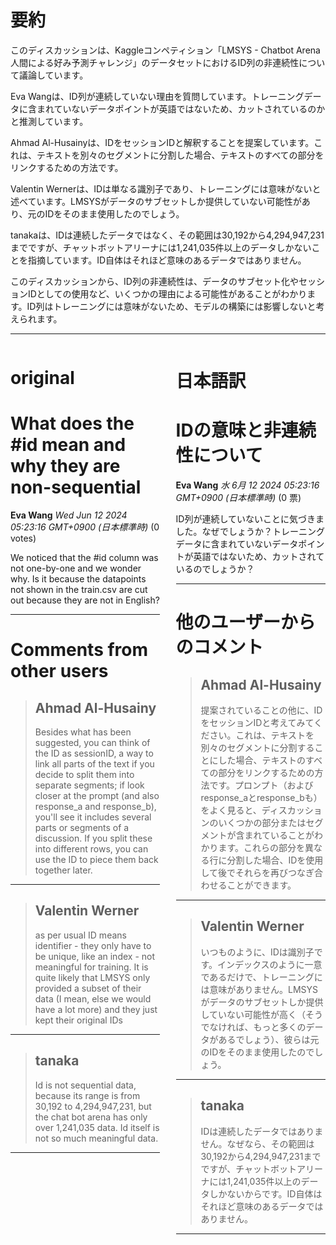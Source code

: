 # 要約 
このディスカッションは、Kaggleコンペティション「LMSYS - Chatbot Arena 人間による好み予測チャレンジ」のデータセットにおけるID列の非連続性について議論しています。

Eva Wangは、ID列が連続していない理由を質問しています。トレーニングデータに含まれていないデータポイントが英語ではないため、カットされているのかと推測しています。

Ahmad Al-Husainyは、IDをセッションIDと解釈することを提案しています。これは、テキストを別々のセグメントに分割した場合、テキストのすべての部分をリンクするための方法です。

Valentin Wernerは、IDは単なる識別子であり、トレーニングには意味がないと述べています。LMSYSがデータのサブセットしか提供していない可能性があり、元のIDをそのまま使用したのでしょう。

tanakaは、IDは連続したデータではなく、その範囲は30,192から4,294,947,231までですが、チャットボットアリーナには1,241,035件以上のデータしかないことを指摘しています。ID自体はそれほど意味のあるデータではありません。

このディスカッションから、ID列の非連続性は、データのサブセット化やセッションIDとしての使用など、いくつかの理由による可能性があることがわかります。ID列はトレーニングには意味がないため、モデルの構築には影響しないと考えられます。


---


<style>
.column-left{
  float: left;
  width: 47.5%;
  text-align: left;
}
.column-right{
  float: right;
  width: 47.5%;
  text-align: left;
}
.column-one{
  float: left;
  width: 100%;
  text-align: left;
}
</style>


<div class="column-left">

# original

# What does the #id mean and why they are non-sequential

**Eva Wang** *Wed Jun 12 2024 05:23:16 GMT+0900 (日本標準時)* (0 votes)

We noticed that the #id column was not one-by-one and we wonder why. Is it because the datapoints not shown in the train.csv are cut out because they are not in English?



---

 # Comments from other users

> ## Ahmad Al-Husainy
> 
> Besides what has been suggested, you can think of the ID as sessionID,  a way to link all parts of the text if you decide to split them into separate segments; if look closer at the prompt (and also response_a and response_b), you'll see it includes several parts or segments of a discussion. If you split these into different rows, you can use the ID to piece them back together later.
> 
> 
> 


---

> ## Valentin Werner
> 
> as per usual ID means identifier - they only have to be unique, like an index - not meaningful for training. It is quite likely that LMSYS only provided a subset of their data (I mean, else we would have a lot more) and they just kept their original IDs
> 
> 
> 


---

> ## tanaka
> 
> Id is not sequential data, because its range is from 30,192 to 4,294,947,231, but the chat bot arena has only over 1,241,035 data. Id itself is not so much meaningful data.
> 
> 
> 


---



</div>
<div class="column-right">

# 日本語訳

# IDの意味と非連続性について

**Eva Wang** *水 6月 12 2024 05:23:16 GMT+0900 (日本標準時)* (0 票)

ID列が連続していないことに気づきました。なぜでしょうか？トレーニングデータに含まれていないデータポイントが英語ではないため、カットされているのでしょうか？

---
# 他のユーザーからのコメント

> ## Ahmad Al-Husainy
> 
> 提案されていることの他に、IDをセッションIDと考えてみてください。これは、テキストを別々のセグメントに分割することにした場合、テキストのすべての部分をリンクするための方法です。プロンプト（およびresponse_aとresponse_bも）をよく見ると、ディスカッションのいくつかの部分またはセグメントが含まれていることがわかります。これらの部分を異なる行に分割した場合、IDを使用して後でそれらを再びつなぎ合わせることができます。
> 
> 
> 
---
> ## Valentin Werner
> 
> いつものように、IDは識別子です。インデックスのように一意であるだけで、トレーニングには意味がありません。LMSYSがデータのサブセットしか提供していない可能性が高く（そうでなければ、もっと多くのデータがあるでしょう）、彼らは元のIDをそのまま使用したのでしょう。
> 
> 
> 
---
> ## tanaka
> 
> IDは連続したデータではありません。なぜなら、その範囲は30,192から4,294,947,231までですが、チャットボットアリーナには1,241,035件以上のデータしかないからです。ID自体はそれほど意味のあるデータではありません。
> 
> 
> 
--- 



</div>